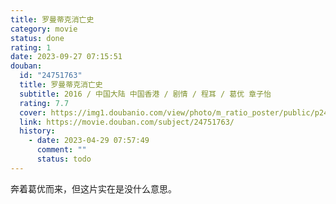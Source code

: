 ```yaml
---
title: 罗曼蒂克消亡史
category: movie
status: done
rating: 1
date: 2023-09-27 07:15:51
douban:
  id: "24751763"
  title: 罗曼蒂克消亡史
  subtitle: 2016 / 中国大陆 中国香港 / 剧情 / 程耳 / 葛优 章子怡
  rating: 7.7
  cover: https://img1.doubanio.com/view/photo/m_ratio_poster/public/p2404553168.jpg
  link: https://movie.douban.com/subject/24751763/
  history:
    - date: 2023-04-29 07:57:49
      comment: ""
      status: todo
---
```


奔着葛优而来，但这片实在是没什么意思。